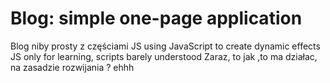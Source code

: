 # Blog: simple one-page application 
Blog niby prosty z częściami JS
 using JavaScript to create dynamic effects
JS only for learning, scripts barely understood
Zaraz, to jak ,to ma działac, na zasadzie rozwijania ?
ehhh
